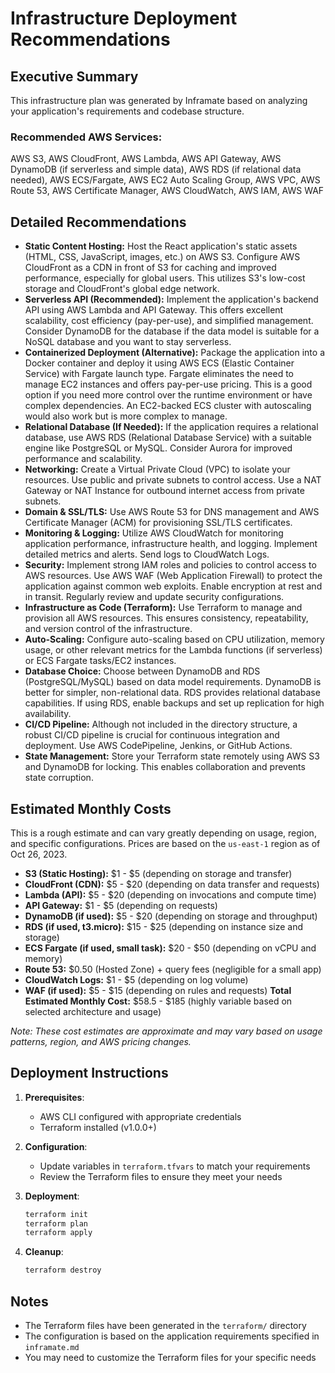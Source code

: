 # Infrastructure Deployment Recommendations

## Executive Summary

This infrastructure plan was generated by Inframate based on analyzing your application's requirements and codebase structure.

### Recommended AWS Services:

AWS S3, AWS CloudFront, AWS Lambda, AWS API Gateway, AWS DynamoDB (if serverless and simple data), AWS RDS (if relational data needed), AWS ECS/Fargate, AWS EC2 Auto Scaling Group, AWS VPC, AWS Route 53, AWS Certificate Manager, AWS CloudWatch, AWS IAM, AWS WAF

## Detailed Recommendations

*   **Static Content Hosting:** Host the React application's static assets (HTML, CSS, JavaScript, images, etc.) on AWS S3. Configure AWS CloudFront as a CDN in front of S3 for caching and improved performance, especially for global users. This utilizes S3's low-cost storage and CloudFront's global edge network.
*   **Serverless API (Recommended):** Implement the application's backend API using AWS Lambda and API Gateway. This offers excellent scalability, cost efficiency (pay-per-use), and simplified management. Consider DynamoDB for the database if the data model is suitable for a NoSQL database and you want to stay serverless.
*   **Containerized Deployment (Alternative):** Package the application into a Docker container and deploy it using AWS ECS (Elastic Container Service) with Fargate launch type. Fargate eliminates the need to manage EC2 instances and offers pay-per-use pricing.  This is a good option if you need more control over the runtime environment or have complex dependencies. An EC2-backed ECS cluster with autoscaling would also work but is more complex to manage.
*   **Relational Database (If Needed):** If the application requires a relational database, use AWS RDS (Relational Database Service) with a suitable engine like PostgreSQL or MySQL. Consider Aurora for improved performance and scalability.
*   **Networking:** Create a Virtual Private Cloud (VPC) to isolate your resources. Use public and private subnets to control access. Use a NAT Gateway or NAT Instance for outbound internet access from private subnets.
*   **Domain & SSL/TLS:** Use AWS Route 53 for DNS management and AWS Certificate Manager (ACM) for provisioning SSL/TLS certificates.
*   **Monitoring & Logging:** Utilize AWS CloudWatch for monitoring application performance, infrastructure health, and logging.  Implement detailed metrics and alerts. Send logs to CloudWatch Logs.
*   **Security:** Implement strong IAM roles and policies to control access to AWS resources. Use AWS WAF (Web Application Firewall) to protect the application against common web exploits. Enable encryption at rest and in transit. Regularly review and update security configurations.
*   **Infrastructure as Code (Terraform):** Use Terraform to manage and provision all AWS resources. This ensures consistency, repeatability, and version control of the infrastructure.
*   **Auto-Scaling:** Configure auto-scaling based on CPU utilization, memory usage, or other relevant metrics for the Lambda functions (if serverless) or ECS Fargate tasks/EC2 instances.
*   **Database Choice:** Choose between DynamoDB and RDS (PostgreSQL/MySQL) based on data model requirements. DynamoDB is better for simpler, non-relational data. RDS provides relational database capabilities. If using RDS, enable backups and set up replication for high availability.
*   **CI/CD Pipeline:**  Although not included in the directory structure, a robust CI/CD pipeline is crucial for continuous integration and deployment. Use AWS CodePipeline, Jenkins, or GitHub Actions.
*   **State Management:** Store your Terraform state remotely using AWS S3 and DynamoDB for locking. This enables collaboration and prevents state corruption.

## Estimated Monthly Costs

This is a rough estimate and can vary greatly depending on usage, region, and specific configurations. Prices are based on the `us-east-1` region as of Oct 26, 2023.
*   **S3 (Static Hosting):** \$1 - \$5 (depending on storage and transfer)
*   **CloudFront (CDN):** \$5 - \$20 (depending on data transfer and requests)
*   **Lambda (API):** \$5 - \$20 (depending on invocations and compute time)
*   **API Gateway:** \$1 - \$5 (depending on requests)
*   **DynamoDB (if used):** \$5 - \$20 (depending on storage and throughput)
*   **RDS (if used, t3.micro):** \$15 - \$25 (depending on instance size and storage)
*   **ECS Fargate (if used, small task):** \$20 - \$50 (depending on vCPU and memory)
*   **Route 53:** \$0.50 (Hosted Zone) + query fees (negligible for a small app)
*   **CloudWatch Logs:** \$1 - \$5 (depending on log volume)
*   **WAF (if used):** \$5 - \$15 (depending on rules and requests)
**Total Estimated Monthly Cost:** \$58.5 - \$185 (highly variable based on selected architecture and usage)

*Note: These cost estimates are approximate and may vary based on usage patterns, region, and AWS pricing changes.*

## Deployment Instructions

1. **Prerequisites**:
   - AWS CLI configured with appropriate credentials
   - Terraform installed (v1.0.0+)

2. **Configuration**:
   - Update variables in `terraform.tfvars` to match your requirements
   - Review the Terraform files to ensure they meet your needs

3. **Deployment**:
   ```bash
   terraform init
   terraform plan
   terraform apply
   ```

4. **Cleanup**:
   ```bash
   terraform destroy
   ```

## Notes

- The Terraform files have been generated in the `terraform/` directory
- The configuration is based on the application requirements specified in `inframate.md`
- You may need to customize the Terraform files for your specific needs
